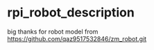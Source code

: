# rpi_robot_description
big thanks for robot model from https://github.com/qaz9517532846/zm_robot.git
